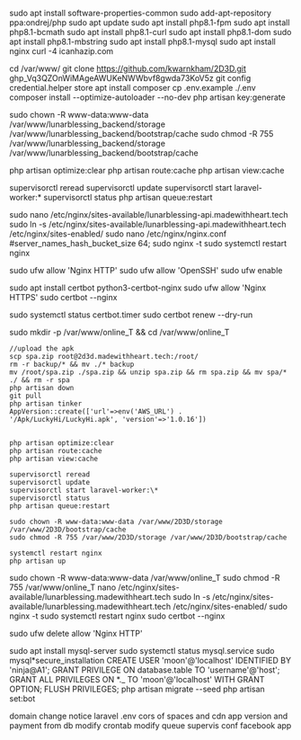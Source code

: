 sudo apt install software-properties-common
sudo add-apt-repository ppa:ondrej/php
sudo apt update
sudo apt install php8.1-fpm
sudo apt install php8.1-bcmath
sudo apt install php8.1-curl
sudo apt install php8.1-dom
sudo apt install php8.1-mbstring
sudo apt install php8.1-mysql
sudo apt install nginx
curl -4 icanhazip.com

cd /var/www/
git clone https://github.com/kwarnkham/2D3D.git
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
git config credential.helper store
apt install composer
cp .env.example ./.env
composer install --optimize-autoloader --no-dev
php artisan key:generate

sudo chown -R www-data:www-data /var/www/lunarblessing_backend/storage /var/www/lunarblessing_backend/bootstrap/cache
sudo chmod -R 755 /var/www/lunarblessing_backend/storage /var/www/lunarblessing_backend/bootstrap/cache

<!-- sudo chgrp -R www-data /var/www/2D3D/storage /var/www/2D3D/bootstrap/cache
sudo chmod -R ug+rwx /var/www/2D3D/storage /var/www/2D3D/bootstrap/cache -->

php artisan optimize:clear
php artisan route:cache
php artisan view:cache

supervisorctl reread
supervisorctl update
supervisorctl start laravel-worker:\*
supervisorctl status
php artisan queue:restart

sudo nano /etc/nginx/sites-available/lunarblessing-api.madewithheart.tech
sudo ln -s /etc/nginx/sites-available/lunarblessing-api.madewithheart.tech /etc/nginx/sites-enabled/
sudo nano /etc/nginx/nginx.conf #server_names_hash_bucket_size 64;
sudo nginx -t
sudo systemctl restart nginx

sudo ufw allow 'Nginx HTTP'
sudo ufw allow 'OpenSSH'
sudo ufw enable

sudo apt install certbot python3-certbot-nginx
sudo ufw allow 'Nginx HTTPS'
sudo certbot --nginx

sudo systemctl status certbot.timer
sudo certbot renew --dry-run

sudo mkdir -p /var/www/online_T && cd /var/www/online_T

```
//upload the apk
scp spa.zip root@2d3d.madewithheart.tech:/root/
rm -r backup/* && mv ./* backup
mv /root/spa.zip ./spa.zip && unzip spa.zip && rm spa.zip && mv spa/* ./ && rm -r spa
php artisan down
git pull
php artisan tinker
AppVersion::create(['url'=>env('AWS_URL') . '/Apk/LuckyHi/LuckyHi.apk', 'version'=>'1.0.16'])


php artisan optimize:clear
php artisan route:cache
php artisan view:cache

supervisorctl reread
supervisorctl update
supervisorctl start laravel-worker:\*
supervisorctl status
php artisan queue:restart

sudo chown -R www-data:www-data /var/www/2D3D/storage /var/www/2D3D/bootstrap/cache
sudo chmod -R 755 /var/www/2D3D/storage /var/www/2D3D/bootstrap/cache

systemctl restart nginx
php artisan up

```

sudo chown -R www-data:www-data /var/www/online_T
sudo chmod -R 755 /var/www/online_T
nano /etc/nginx/sites-available/lunarblessing.madewithheart.tech
sudo ln -s /etc/nginx/sites-available/lunarblessing.madewithheart.tech /etc/nginx/sites-enabled/
sudo nginx -t
sudo systemctl restart nginx
sudo certbot --nginx

sudo ufw delete allow 'Nginx HTTP'

sudo apt install mysql-server
sudo systemctl status mysql.service
sudo mysql*secure_installation
CREATE USER 'moon'@'localhost' IDENTIFIED BY 'ninja@A1';
GRANT PRIVILEGE ON database.table TO 'username'@'host';
GRANT ALL PRIVILEGES ON *.\_ TO 'moon'@'localhost' WITH GRANT OPTION;
FLUSH PRIVILEGES;
php artisan migrate --seed
php artisan set:bot


domain change notice
laravel .env
cors of spaces and cdn
app version and payment from db
modify crontab
modify queue supervis conf
facebook app
